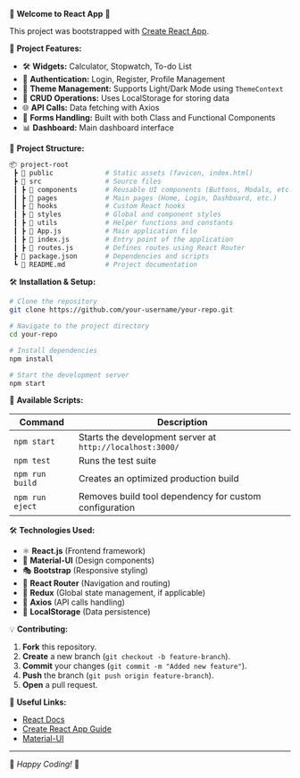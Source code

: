 🚀 **Welcome to React App** 🚀

This project was bootstrapped with [Create React App](https://github.com/facebook/create-react-app).

📌 **Project Features:**
- 🛠 **Widgets:** Calculator, Stopwatch, To-do List
- 🔑 **Authentication:** Login, Register, Profile Management
- 🎨 **Theme Management:** Supports Light/Dark Mode using `ThemeContext`
- 💾 **CRUD Operations:** Uses LocalStorage for storing data
- 🌐 **API Calls:** Data fetching with Axios
- 📜 **Forms Handling:** Built with both Class and Functional Components
- 📊 **Dashboard:** Main dashboard interface

📂 **Project Structure:**

```bash
📦 project-root
 ┣ 📂 public             # Static assets (favicon, index.html)
 ┣ 📂 src                # Source files
 ┃ ┣ 📂 components       # Reusable UI components (Buttons, Modals, etc.)
 ┃ ┣ 📂 pages            # Main pages (Home, Login, Dashboard, etc.)
 ┃ ┣ 📂 hooks            # Custom React hooks
 ┃ ┣ 📂 styles           # Global and component styles
 ┃ ┣ 📂 utils            # Helper functions and constants
 ┃ ┣ 📜 App.js           # Main application file
 ┃ ┣ 📜 index.js         # Entry point of the application
 ┃ ┣ 📜 routes.js        # Defines routes using React Router
 ┣ 📜 package.json       # Dependencies and scripts
 ┗ 📜 README.md          # Project documentation
```

🛠 **Installation & Setup:**

```bash
# Clone the repository
git clone https://github.com/your-username/your-repo.git

# Navigate to the project directory
cd your-repo

# Install dependencies
npm install

# Start the development server
npm start
```

🚀 **Available Scripts:**

| Command          | Description |
|-----------------|-------------|
| `npm start`     | Starts the development server at `http://localhost:3000/` |
| `npm test`      | Runs the test suite |
| `npm run build` | Creates an optimized production build |
| `npm run eject` | Removes build tool dependency for custom configuration |

🛠 **Technologies Used:**
- ⚛ **React.js** (Frontend framework)
- 🎨 **Material-UI** (Design components)
- 🎭 **Bootstrap** (Responsive styling)
- 🔀 **React Router** (Navigation and routing)
- 🔄 **Redux** (Global state management, if applicable)
- 🔧 **Axios** (API calls handling)
- 💾 **LocalStorage** (Data persistence)

💡 **Contributing:**

1. **Fork** this repository.
2. **Create** a new branch (`git checkout -b feature-branch`).
3. **Commit** your changes (`git commit -m "Added new feature"`).
4. **Push** the branch (`git push origin feature-branch`).
5. **Open** a pull request.

📌 **Useful Links:**
- [React Docs](https://reactjs.org/docs/getting-started.html)
- [Create React App Guide](https://create-react-app.dev/)
- [Material-UI](https://mui.com/)

---

📢 _Happy Coding!_ 🚀

